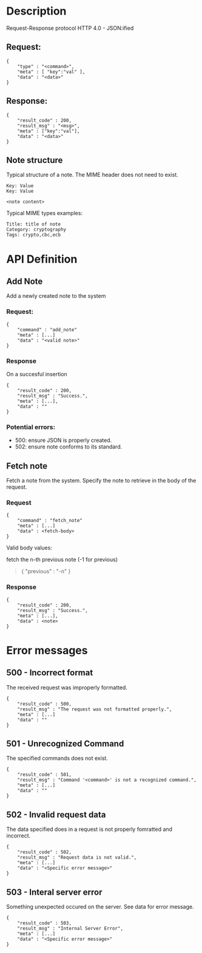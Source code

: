 # Description

Request-Response protocol
HTTP 4.0 - JSON:ified

## Request:
```
{
	"type" : "<command>",
	"meta" : [ "key":"val" ],
	"data" : "<data>"
}
```

## Response:
```
{
	"result_code" : 200,
	"result_msg" : "<msg>",
	"meta" : ["key":"val"],
	"data" : "<data>"
}
```

## Note structure
Typical structure of a note. The MIME header does not need to exist.

```
Key: Value
Key: Value

<note content>
```

Typical MIME types examples:
```
Title: title of note
Category: cryptography
Tags: crypto,cbc,ecb
```

# API Definition

## Add Note
Add a newly created note to the system

### Request:
```
{
 	"command" : "add_note"
 	"meta" : [...]
 	"data" : "<valid note>"	
}
```

### Response
On a succesful insertion
```
{
	"result_code" : 200,
	"result_msg" : "Success.",
	"meta" : [...],
	"data" : ""
}
```

### Potential errors:
 * 500: ensure JSON is properly created.
 * 502: ensure note conforms to its standard.

## Fetch note
Fetch a note from the system. Specify the note to retrieve in the
body of the request. 

### Request
```
{
 	"command" : "fetch_note"
 	"meta" : [...]
 	"data" : <fetch-body>
}
```

Valid body values:

fetch the n-th previous note (-1 for previous)

> { "previous" : "-n" }

### Response
```
{
	"result_code" : 200,
	"result_msg" : "Success.",
	"meta" : [...],
	"data" : <note>
}
```

# Error messages

## 500 - Incorrect format
The received request was improperly formatted.

```
{
	"result_code" : 500,
	"result_msg" : "The request was not formatted properly.",
	"meta" : [...]
	"data" : ""
}
```

## 501 - Unrecognized Command
The specified commands does not exist.

```
{
	"result_code" : 501,
	"result_msg" : "Command '<command>' is not a recognized command.",
	"meta" : [...]
	"data" : ""
}
```

## 502 - Invalid request data
The data specified does in a request is not properly fomratted and incorrect.

```
{
	"result_code" : 502,
	"result_msg" : "Request data is not valid.",
	"meta" : [...]
	"data" : "<Specific error message>"
}
```

## 503 - Interal server error
Something unexpected occured on the server. See data for error message.

```
{
	"result_code" : 503,
	"result_msg" : "Internal Server Error",
	"meta" : [...]
	"data" : "<Specific error message>"
}
```
